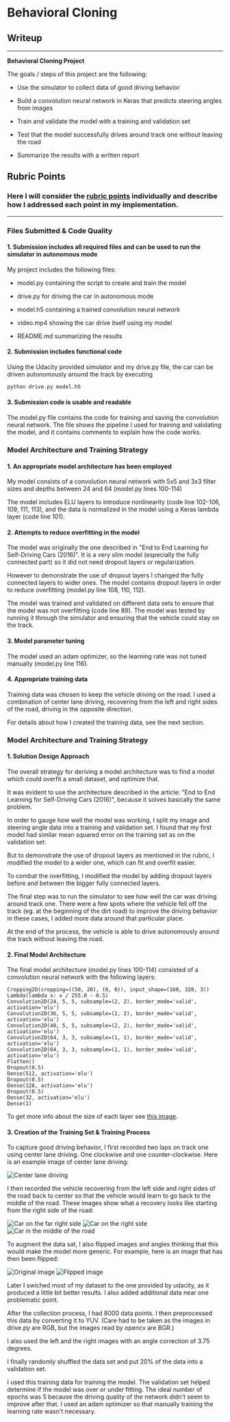 # **Behavioral Cloning** 

## Writeup

---

**Behavioral Cloning Project**

The goals / steps of this project are the following:

* Use the simulator to collect data of good driving behavior

* Build a convolution neural network in Keras that predicts steering angles from images

* Train and validate the model with a training and validation set

* Test that the model successfully drives around track one without leaving the road

* Summarize the results with a written report


[//]: # (Image References)


[image2]: ./images/center.jpg "Center lane driving"
[image3]: ./images/far-right.jpg "Recovery Image Far right"
[image4]: ./images/right.jpg "Recovery Image right"
[image5]: ./images/center2.jpg "Recovery Image middle"
[image6]: ./images/normal.jpg "Normal Image"
[image7]: ./images/flipped.jpg "Flipped Image"

## Rubric Points
### Here I will consider the [rubric points](https://review.udacity.com/#!/rubrics/432/view) individually and describe how I addressed each point in my implementation.  

---
### Files Submitted & Code Quality

#### 1. Submission includes all required files and can be used to run the simulator in autonomous mode

My project includes the following files:

* model.py containing the script to create and train the model

* drive.py for driving the car in autonomous mode

* model.h5 containing a trained convolution neural network 

* video.mp4 showing the car drive itself using my model

* README.md summarizing the results

#### 2. Submission includes functional code
Using the Udacity provided simulator and my drive.py file, the car can be driven autonomously around the track by executing 
```sh
python drive.py model.h5
```

#### 3. Submission code is usable and readable

The model.py file contains the code for training and saving the convolution neural network. The file shows the pipeline I used for training and validating the model, and it contains comments to explain how the code works.

### Model Architecture and Training Strategy

#### 1. An appropriate model architecture has been employed

My model consists of a convolution neural network with 5x5 and 3x3 filter sizes and depths between 24 and 64 (model.py lines 100-114) 

The model includes ELU layers to introduce nonlinearity (code line 102-106, 109, 111, 113), and the data is normalized in the model using a Keras lambda layer (code line 101). 

#### 2. Attempts to reduce overfitting in the model

The model was originally the one described in "End to End Learning for Self-Driving Cars (2016)". 
It is a very slim model (especially the fully connected part) so it did not need dropout layers or regularization. 

However to demonstrate the use of dropout layers I changed the fully connected layers to wider ones.
The model contains dropout layers in order to reduce overfitting (model.py line 108, 110, 112). 

The model was trained and validated on different data sets to ensure that the model was not overfitting (code line 89). The model was tested by running it through the simulator and ensuring that the vehicle could stay on the track.

#### 3. Model parameter tuning

The model used an adam optimizer, so the learning rate was not tuned manually (model.py line 116).

#### 4. Appropriate training data

Training data was chosen to keep the vehicle driving on the road. I used a combination of center lane driving, recovering from the left and right sides of the road, driving in the opposite direction.

For details about how I created the training data, see the next section. 

### Model Architecture and Training Strategy

#### 1. Solution Design Approach

The overall strategy for deriving a model architecture was to find a model which could overfit a small dataset, and optimize that.

It was evident to use the architecture described in the article: "End to End Learning for Self-Driving Cars (2016)", because it solves basically the same problem.

In order to gauge how well the model was working, I split my image and steering angle data into a training and validation set. I found that my first model had similar mean squared error on the training set as on the validation set.

But to demonstrate the use of dropout layers as mentioned in the rubric, I modified the model to a wider one, which can fit and overfit easier.

To combat the overfitting, I modified the model by adding dropout layers before and between the bigger fully connected layers.

The final step was to run the simulator to see how well the car was driving around track one. There were a few spots where the vehicle fell off the track (eg. at the beginning of the dirt road) to improve the driving behavior in these cases, I added more data around that particular place.

At the end of the process, the vehicle is able to drive autonomously around the track without leaving the road.

#### 2. Final Model Architecture

The final model architecture (model.py lines 100-114) consisted of a convolution neural network with the following layers:

```
Cropping2D(cropping=((50, 20), (0, 0)), input_shape=(160, 320, 3))
Lambda(lambda x: x / 255.0 - 0.5)
Convolution2D(24, 5, 5, subsample=(2, 2), border_mode='valid', activation='elu')
Convolution2D(36, 5, 5, subsample=(2, 2), border_mode='valid', activation='elu')
Convolution2D(48, 5, 5, subsample=(2, 2), border_mode='valid', activation='elu')
Convolution2D(64, 3, 3, subsample=(1, 1), border_mode='valid', activation='elu')
Convolution2D(64, 3, 3, subsample=(1, 1), border_mode='valid', activation='elu')
Flatten()
Dropout(0.5)
Dense(512, activation='elu')
Dropout(0.5)
Dense(128, activation='elu')
Dropout(0.5)
Dense(32, activation='elu')
Dense(1)
```

To get more info about the size of each layer see [this image](images/model.png).

#### 3. Creation of the Training Set & Training Process

To capture good driving behavior, I first recorded two laps on track one using center lane driving. One clockwise and one counter-clockwise. Here is an example image of center lane driving:

![Center lane driving][image2]

I then recorded the vehicle recovering from the left side and right sides of the road back to center so that the vehicle would learn to go back to the middle of the road. These images show what a recovery looks like starting from the right side of the road:

![Car on the far right side][image3]
![Car on the right side][image4]
![Car in the middle of the road][image5]

To augment the data sat, I also flipped images and angles thinking that this would make the model more generic. For example, here is an image that has then been flipped:

![Original image][image6]
![Flipped image][image7]

Later I swiched most of my dataset to the one provided by udacity, as it produced a little bit better results.
I also added additional data near one problematic point.

After the collection process, I had 8000 data points. I then preprocessed this data by converting it to YUV. (Care had to be taken as the images in drive.py are RGB, but the images read by opencv are BGR.)

I also used the left and the right images with an angle correction of 3.75 degrees.

I finally randomly shuffled the data set and put 20% of the data into a validation set. 

I used this training data for training the model. The validation set helped determine if the model was over or under fitting. The ideal number of epochs was 5 because the driving quality of the network didn't seem to improve after that. I used an adam optimizer so that manually training the learning rate wasn't necessary.
